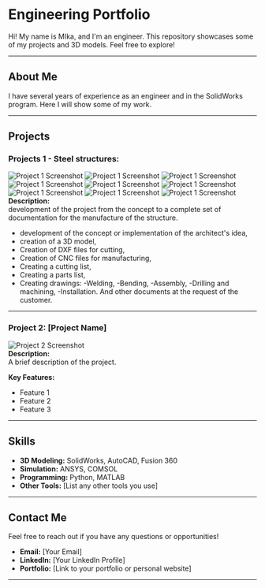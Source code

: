 # Engineering Portfolio

Hi! My name is MIka, and I'm an engineer. This repository showcases some of my projects and 3D models. Feel free to explore!

---

## About Me

I have several years of experience as an engineer and in the SolidWorks program. Here I will show some of my work.

---

## Projects

### Projects 1 - Steel structures: 
![Project 1 Screenshot](113a.JPG) 
![Project 1 Screenshot](113.JPG)
![Project 1 Screenshot](H1.JPG) 
![Project 1 Screenshot](H2.JPG) 
![Project 1 Screenshot](S1.JPG)
![Project 1 Screenshot](S2.JPG)
![Project 1 Screenshot](T1.JPG) 
![Project 1 Screenshot](T2.JPG) 
![Project 1 Screenshot](T3.JPG) 
**Description:**  
development of the project from the concept to a complete set of documentation for the manufacture of the structure.
- development of the concept or implementation of the architect's idea,
- creation of a 3D model,
- Creation of DXF files for cutting,
- Creation of CNC files for manufacturing,
- Creating a cutting list,
- Creating a parts list,
- Creating drawings:
-Welding,
-Bending,
-Assembly,
-Drilling and machining,
-Installation.
And other documents at the request of the customer.

---

### Project 2: [Project Name]
![Project 2 Screenshot](screenshots/project2.png)  
**Description:**  
A brief description of the project.  

**Key Features:**  
- Feature 1  
- Feature 2  
- Feature 3  

---

## Skills
- **3D Modeling:** SolidWorks, AutoCAD, Fusion 360  
- **Simulation:** ANSYS, COMSOL  
- **Programming:** Python, MATLAB  
- **Other Tools:** [List any other tools you use]  

---

## Contact Me
Feel free to reach out if you have any questions or opportunities!  
- **Email:** [Your Email]  
- **LinkedIn:** [Your LinkedIn Profile]  
- **Portfolio:** [Link to your portfolio or personal website]  

---
